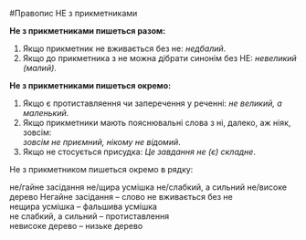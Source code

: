 #Правопис НЕ з прикметниками

<b><span class="p1">Не</span> з прикметниками пишеться разом:</b>
1. Якщо прикметник не вживається без не: <i>недбалий</i>.
2. Якщо до прикметника з не можна дiбрати синонiм без НЕ: <i>невеликий (малий)</i>.



<b><span class="p1">Не</span> з прикметниками пишеться окремо:</b>
1. Якщо є протиставляення чи заперечення у реченнi: <i>не великий, а маленький</i>.
2. Якщо прикметники мають пояснювальнi слова з <span class="p1">нi</span>, <span class="p1">далеко</span>, <span class="p1">аж нiяк</span>, <span class="p1">зовсiм</span>:<br> <i>зовсiм не приємний, нiкому не вiдомий</i>.
3. Якщо не стосується присудка: <i>Це завдання не (є) складне</i>.



<quiz> 
    <question>
       <p> <span class="p1">Не</span> з прикметником пишеться окремо в рядку: </p>
           <answer correct> не/гайне засідання </answer>
           <answer> не/щира усмішка </answer>
           <answer> не/слабкий, а сильний </answer>
           <answer> не/високе дерево </answer>
      <explanation>
Негайне засідання – слово не вживається без <span class="p1">не</span><br>
нещира усмішка – фальшива усмішка<br>
не слабкий, а сильний – протиставлення<br>
невисоке дерево – низьке дерево
</explanation>
    </question>
</quiz> 
